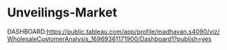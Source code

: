# Unveilings-Market


DASHBOARD:https://public.tableau.com/app/profile/madhavan.s4090/viz/WholesaleCustomerAnalysis_16969361171900/Dashboard1?publish=yes
